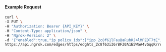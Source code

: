 <!-- Code generated for API Clients. DO NOT EDIT. -->

#### Example Request

```bash
curl \
-X PUT \
-H "Authorization: Bearer {API_KEY}" \
-H "Content-Type: application/json" \
-H "Ngrok-Version: 2" \
-d '{"enabled":true,"ip_policy_ids":["ipp_2c8f61lFauBaRubRJ4lMPZDT7tE","ipp_2c8f62t9Psw501xUTXUvquALW4Z"]}' \
https://api.ngrok.com/edges/https/edghts_2c8f63iI6rBFZ0A1E5WaA4vGqqR/routes/edghtsrt_2c8f640hAXUKxIDphaEbpvgd34a/ip_restriction
```
